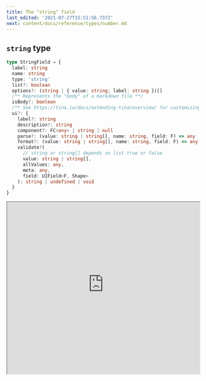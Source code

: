 ```yaml
---
title: The "string" field
last_edited: '2021-07-27T15:51:56.737Z'
next: content/docs/reference/types/number.md
---
```


## `string` type

```ts
type StringField = {
  label: string
  name: string
  type: 'string'
  list?: boolean
  options?: (string | { value: string; label: string })[]
  /** Represents the "body" of a markdown file **/
  isBody?: boolean
  /** See https://tina.io/docs/extending-tina/overview/ for customizing the UI **/
  ui?: {
    label?: string
    description?: string
    component?: FC<any> | string | null
    parse?: (value: string | string[], name: string, field: F) => any
    format?: (value: string | string[], name: string, field: F) => any
    validate?(
      // string or string[] depends on list true or false
      value: string | string[],
      allValues: any,
      meta: any,
      field: UIField<F, Shape>
    ): string | undefined | void
  }
}
```

<iframe width="100%" height="450px" src="https://tina-gql-playground.vercel.app/iframe/string" />

## Examples

### With `options`

Specifying an `options` array will provide a selection list

<a href="https://tina-gql-playground.vercel.app/string-options" target="_blank">See Example</a>

### As a `list`

Setting `list: true` will make the value an array

<a href="https://tina-gql-playground.vercel.app/string-list" target="_blank">See Example</a>

### As a `list` with `options`

Setting `list: true` and providing `options` will make the value an array with a selection list

<a href="https://tina-gql-playground.vercel.app/string-list-options" target="_blank">See Example</a>

## The `isBody` property

When working with markdown, you can indicate that a given field should repesent the markdown body

<a href="https://tina-gql-playground.vercel.app/string-body" target="_blank">See Example</a>

## Overriding the component

By default, the `text` field is used for strings. To use a different core field plugin, specify it with the `ui.component` property

<a href="https://tina-gql-playground.vercel.app/iframe/string-textarea" target="_blank">See Example</a>

## Providing a custom component

You can [create your own components](/docs/extending-tina/custom-field-components/)

<a href="https://tina-gql-playground.vercel.app/string-component" target="_blank">See Example</a>

## Providing validation

You can provide a [validation function](/docs/extending-tina/validation/) for frontend validation

<a href="https://tina-gql-playground.vercel.app/validation" target="_blank">See Example</a>

## Format and parse

You can provide [custom format and parse functions](/docs/extending-tina/format-and-parse/) to a string field

<a href="https://tina-gql-playground.vercel.app/string-format-parse" target="_blank">See Example</a>
